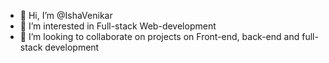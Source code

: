 - 👋 Hi, I’m @IshaVenikar
- 👀 I’m interested in Full-stack Web-development
- 🌱 I’m looking to collaborate on projects on Front-end, back-end and full-stack development

<!---
IshaVenikar/IshaVenikar is a ✨ special ✨ repository because its `README.md` (this file) appears on your GitHub profile.
You can click the Preview link to take a look at your changes.
- 🌱 I’m currently learning NLP

--->
